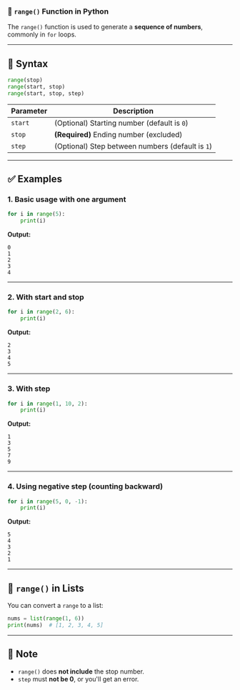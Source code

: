 ### 🔢 `range()` Function in Python

The `range()` function is used to generate a **sequence of numbers**, commonly in `for` loops.

---

## 🔹 Syntax

```python
range(stop)
range(start, stop)
range(start, stop, step)
```

| Parameter | Description                                      |
| --------- | ------------------------------------------------ |
| `start`   | (Optional) Starting number (default is `0`)      |
| `stop`    | **(Required)** Ending number (excluded)          |
| `step`    | (Optional) Step between numbers (default is `1`) |

---

## ✅ Examples

### 1. **Basic usage with one argument**

```python
for i in range(5):
    print(i)
```

**Output:**

```
0
1
2
3
4
```

---

### 2. **With start and stop**

```python
for i in range(2, 6):
    print(i)
```

**Output:**

```
2
3
4
5
```

---

### 3. **With step**

```python
for i in range(1, 10, 2):
    print(i)
```

**Output:**

```
1
3
5
7
9
```

---

### 4. **Using negative step (counting backward)**

```python
for i in range(5, 0, -1):
    print(i)
```

**Output:**

```
5
4
3
2
1
```

---

## 🔄 `range()` in Lists

You can convert a `range` to a list:

```python
nums = list(range(1, 6))
print(nums)  # [1, 2, 3, 4, 5]
```

---

## 🛑 Note

* `range()` does **not include** the stop number.
* `step` must **not be 0**, or you'll get an error.
